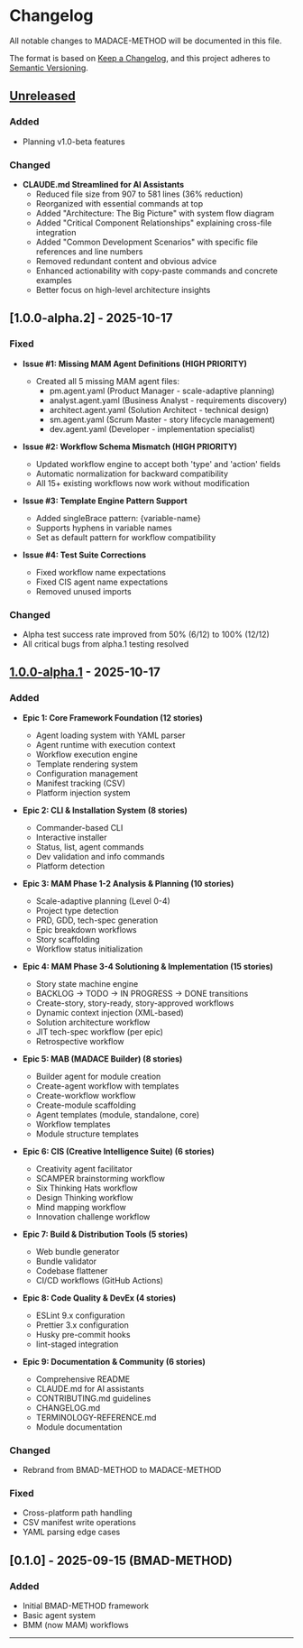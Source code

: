 # Changelog

All notable changes to MADACE-METHOD will be documented in this file.

The format is based on [Keep a Changelog](https://keepachangelog.com/en/1.0.0/),
and this project adheres to
[Semantic Versioning](https://semver.org/spec/v2.0.0.html).

## [Unreleased]

### Added

- Planning v1.0-beta features

### Changed

- **CLAUDE.md Streamlined for AI Assistants**
  - Reduced file size from 907 to 581 lines (36% reduction)
  - Reorganized with essential commands at top
  - Added "Architecture: The Big Picture" with system flow diagram
  - Added "Critical Component Relationships" explaining cross-file integration
  - Added "Common Development Scenarios" with specific file references and line
    numbers
  - Removed redundant content and obvious advice
  - Enhanced actionability with copy-paste commands and concrete examples
  - Better focus on high-level architecture insights

## [1.0.0-alpha.2] - 2025-10-17

### Fixed

- **Issue #1: Missing MAM Agent Definitions (HIGH PRIORITY)**
  - Created all 5 missing MAM agent files:
    - pm.agent.yaml (Product Manager - scale-adaptive planning)
    - analyst.agent.yaml (Business Analyst - requirements discovery)
    - architect.agent.yaml (Solution Architect - technical design)
    - sm.agent.yaml (Scrum Master - story lifecycle management)
    - dev.agent.yaml (Developer - implementation specialist)

- **Issue #2: Workflow Schema Mismatch (HIGH PRIORITY)**
  - Updated workflow engine to accept both 'type' and 'action' fields
  - Automatic normalization for backward compatibility
  - All 15+ existing workflows now work without modification

- **Issue #3: Template Engine Pattern Support**
  - Added singleBrace pattern: {variable-name}
  - Supports hyphens in variable names
  - Set as default pattern for workflow compatibility

- **Issue #4: Test Suite Corrections**
  - Fixed workflow name expectations
  - Fixed CIS agent name expectations
  - Removed unused imports

### Changed

- Alpha test success rate improved from 50% (6/12) to 100% (12/12)
- All critical bugs from alpha.1 testing resolved

## [1.0.0-alpha.1] - 2025-10-17

### Added

- **Epic 1: Core Framework Foundation (12 stories)**
  - Agent loading system with YAML parser
  - Agent runtime with execution context
  - Workflow execution engine
  - Template rendering system
  - Configuration management
  - Manifest tracking (CSV)
  - Platform injection system

- **Epic 2: CLI & Installation System (8 stories)**
  - Commander-based CLI
  - Interactive installer
  - Status, list, agent commands
  - Dev validation and info commands
  - Platform detection

- **Epic 3: MAM Phase 1-2 Analysis & Planning (10 stories)**
  - Scale-adaptive planning (Level 0-4)
  - Project type detection
  - PRD, GDD, tech-spec generation
  - Epic breakdown workflows
  - Story scaffolding
  - Workflow status initialization

- **Epic 4: MAM Phase 3-4 Solutioning & Implementation (15 stories)**
  - Story state machine engine
  - BACKLOG → TODO → IN PROGRESS → DONE transitions
  - Create-story, story-ready, story-approved workflows
  - Dynamic context injection (XML-based)
  - Solution architecture workflow
  - JIT tech-spec workflow (per epic)
  - Retrospective workflow

- **Epic 5: MAB (MADACE Builder) (8 stories)**
  - Builder agent for module creation
  - Create-agent workflow with templates
  - Create-workflow workflow
  - Create-module scaffolding
  - Agent templates (module, standalone, core)
  - Workflow templates
  - Module structure templates

- **Epic 6: CIS (Creative Intelligence Suite) (6 stories)**
  - Creativity agent facilitator
  - SCAMPER brainstorming workflow
  - Six Thinking Hats workflow
  - Design Thinking workflow
  - Mind mapping workflow
  - Innovation challenge workflow

- **Epic 7: Build & Distribution Tools (5 stories)**
  - Web bundle generator
  - Bundle validator
  - Codebase flattener
  - CI/CD workflows (GitHub Actions)

- **Epic 8: Code Quality & DevEx (4 stories)**
  - ESLint 9.x configuration
  - Prettier 3.x configuration
  - Husky pre-commit hooks
  - lint-staged integration

- **Epic 9: Documentation & Community (6 stories)**
  - Comprehensive README
  - CLAUDE.md for AI assistants
  - CONTRIBUTING.md guidelines
  - CHANGELOG.md
  - TERMINOLOGY-REFERENCE.md
  - Module documentation

### Changed

- Rebrand from BMAD-METHOD to MADACE-METHOD

### Fixed

- Cross-platform path handling
- CSV manifest write operations
- YAML parsing edge cases

## [0.1.0] - 2025-09-15 (BMAD-METHOD)

### Added

- Initial BMAD-METHOD framework
- Basic agent system
- BMM (now MAM) workflows

---

[Unreleased]:
  https://github.com/tekcin/MADACE-METHOD/compare/v1.0.0-alpha.1...HEAD
[1.0.0-alpha.1]:
  https://github.com/tekcin/MADACE-METHOD/releases/tag/v1.0.0-alpha.1
